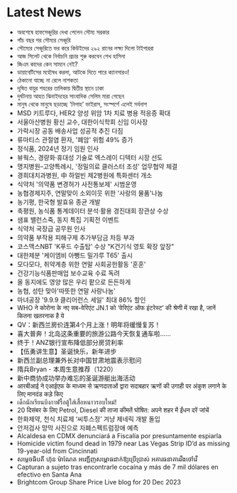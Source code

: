 # Latest News
-  অবশেষে হাফসেঞ্চুরির দেখা পেলেন সৌম্য সরকার
-  পাঁচ বছর পর সৌম্যর সেঞ্চুরি
-  সৌম্যের সেঞ্চুরিতে ভর করে কিউইদের ২৯২ রানের লক্ষ্য দিলো টাইগাররা
-  আজ সিলেট থেকে নির্বাচনি প্রচার শুরু করবেন শেখ হাসিনা
-  জিএম কাদের কেন সামনে নেই?
-  ডায়াবেটিসের মহৌষধ করলা, আটকে দিতে পারে ক্যানসারও!
-  ঠেকানো যাচ্ছে না রেলে নাশকতা
-  দূষিত বায়ুর শহরের তালিকায় দ্বিতীয় স্থানে ঢাকা
-  দুর্ঘটনায় আহত ঝিনাইদহের সাংবাদিক সেলিম মারা গেছেন
-  মানুষ থেকে মানুষে ছড়াচ্ছে ‘নিপাহ’ ভাইরাস, সংস্পর্শে এলেই সর্বনাশ
-  MSD 키트루다, HER2 양성 위암 1차 치료 병용 적응증 확대
-  서울아산병원 황신 교수, 대한이식학회 신임 이사장
-  가락시장 공동 배송사업 성공적 추진 다짐
-  류마티스 관절염 환자, '폐암' 위험 49% 증가
-  정식품, 2024년 정기 임원 인사
-  뷰웍스, 경량화·휴대성 기술로 엑스레이 디텍터 시장 선도
-  명지병원–고양특례시, '정밀의료 클러스터 조성' 업무협약 체결
-  경희대치과병원, 中 하얼빈 제2병원에 특화센터 개소
-  식약처 '의약품 변경허가 사전통보제' 시범운영
-  농협경제지주, 연말맞이 소외이웃 위한 '사랑의 물품'나눔
-  농기평, 한국형 발효유 종균 개발
-  축평원, 농식품 통계데이터 분석·활용 경진대회 장관상 수상
-  샘표 밸런스죽, 동지 특집 기획전 이벤트
-  식약처 국장급 공무원 인사
-  의약품 부작용 피해구제 추가부담금 차등 부과
-  코스맥스NBT 'K푸드 수출탑' 수상 "K건기식 영토 확장 앞장"
-  대한제분 '케이엠비 아뺑드 밀가루 T65' 출시
-  모다모다, 취약계층 위한 연말 사회공헌활동 '훈훈'
-  건강기능식품판매업 보수교육 수료 독려
-  올 동지에도 영양 많은 우리 팥으로 든든하게
-  농협, 성탄 맞아'따뜻한 연말 사랑나눔'
-  마녀공장 '9.9.9 클리어런스 세일' 최대 86% 할인
-  WHO ने कोरोना के नए सब-वेरिएंट JN.1 को ‘वेरिएंट ऑफ इंटरेस्ट’ की श्रेणी में रखा है, जानें कितना खतरनाक है ये
-  QV：新西兰房价连第4个月上涨！明年将缓慢复苏！
-  喜大普奔！北岛这条重要的旅游公路今天恢复通车啦……
-  终于！ANZ银行宣布降低部分房贷利率
-  【伍勇讲生意】圣诞快乐，新年进步
-  新西兰副总理兼外长对中国甘肃地震表示慰问
-  隋兵Bryan - 本周生意推荐（1220）
-  新中商协成功举办难忘的圣诞游艇出海活动
-  आरबीआई ने एआईएफ के माध्यम से ऋणदाताओं द्वारा सदाबहार ऋणों की उगाही पर अंकुश लगाने के लिए मानदंड कड़े किए
-  เด็กนักเรียนบึงกาฬรื้อตู้ใส่เสื้อหนาวรอบใหม่!
-  20 दिसंबर के लिए Petrol, Diesel की ताजा कीमतें घोषित: अपने शहर में ईंधन दरें जांचें
-  한화제약, 천식 치료제 ‘씨투스정’ 겨냥 제네릭 개발 돌입
-  안저검사 망막 사진으로 자폐스펙트럼장애 예측
-  Alcaldesa en CDMX denunciará a Fiscalía por presuntamente espiarla
-  Homicide victim found dead in 1979 near Las Vegas Strip ID’d as missing 19-year-old from Cincinnati
-  សម្តេចធិបតី ហ៊ុន ម៉ាណែត អញ្ជើញសម្ពោធដាក់ឱ្យប្រើប្រាស់ អគារធនាគារវីងថៅវើ
-  Capturan a sujeto tras encontrarle cocaína y más de 7 mil dólares en efectivo en Santa Ana
-  Brightcom Group Share Price Live blog for 20 Dec 2023
